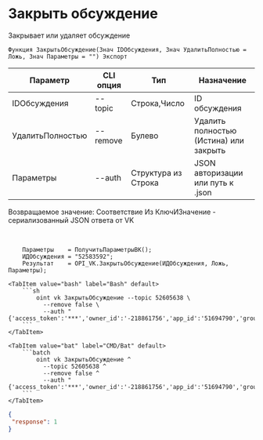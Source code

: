﻿---
sidebar_position: 2
---

# Закрыть обсуждение
 Закрывает или удаляет обсуждение



`Функция ЗакрытьОбсуждение(Знач IDОбсуждения, Знач УдалитьПолностью = Ложь, Знач Параметры = "") Экспорт`

  | Параметр | CLI опция | Тип | Назначение |
  |-|-|-|-|
  | IDОбсуждения | --topic | Строка,Число | ID обсуждения |
  | УдалитьПолностью | --remove | Булево | Удалить полностью (Истина) или закрыть |
  | Параметры | --auth | Структура из Строка | JSON авторизации или путь к .json |

  
  Возвращаемое значение:   Соответствие Из КлючИЗначение - сериализованный JSON ответа от VK

<br/>




```bsl title="Пример кода"
    Параметры    = ПолучитьПараметрыВК();
    ИДОбсуждения = "52583592";
    Результат    = OPI_VK.ЗакрытьОбсуждение(ИДОбсуждения, Ложь, Параметры);
```
    

 <Tabs>
  
    <TabItem value="bash" label="Bash" default>
        ```sh
            oint vk ЗакрытьОбсуждение --topic 52605638 \
              --remove false \
              --auth "{'access_token':'***','owner_id':'-218861756','app_id':'51694790','group_id':'218861756'}"
        ```
    </TabItem>
  
    <TabItem value="bat" label="CMD/Bat" default>
        ```batch
            oint vk ЗакрытьОбсуждение ^
              --topic 52605638 ^
              --remove false ^
              --auth "{'access_token':'***','owner_id':'-218861756','app_id':'51694790','group_id':'218861756'}"
        ```
    </TabItem>
</Tabs>


```json title="Результат"
{
 "response": 1
}
```
